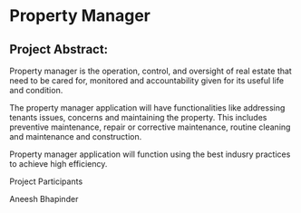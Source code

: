 # Property Manager

## Project Abstract:
Property manager is the operation, control, and oversight of real estate that need to be cared for, monitored and accountability given for its useful life and condition.

The property manager application will have functionalities like addressing tenants issues, concerns and maintaining the property. This includes preventive maintenance, repair or corrective maintenance, routine cleaning and maintenance and construction.

Property manager application will function using the best indusry practices to achieve high efficiency.

Project Participants

Aneesh
Bhapinder  


